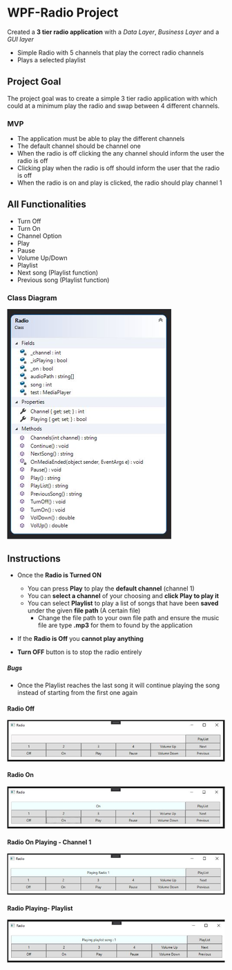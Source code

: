 # WPF-Radio Project
Created a **3 tier radio application** with a *Data Layer*, *Business Layer* and a *GUI layer*

* Simple Radio with 5 channels that play the correct radio channels
* Plays a selected playlist

## Project Goal

The project goal was to create a simple 3 tier radio application with which could at a minimum play the radio and swap between 4  different channels. 

### MVP

* The application must be able to play the different channels
* The default channel should be channel one
* When the radio is off clicking the any channel should inform the user the radio is off
* Clicking play when the radio is off should inform the user that the radio is off
* When the radio is on and play is clicked, the radio should play channel 1

## All Functionalities

* Turn Off
* Turn On
* Channel Option
* Play
* Pause
* Volume Up/Down
* Playlist 
* Next song (Playlist function)
* Previous song (Playlist function)

### Class Diagram

![Class diagram](https://github.com/sarkerJ/WPF-RadioProject/blob/main/Images/Class%20Diagram.JPG)

## Instructions

* Once the **Radio is Turned ON**
  * You can press **Play** to play the **default channel** (channel 1)
  * You can **select a channel** of your choosing and **click Play to play it**
  * You can select **Playlist** to play a list of songs that have been **saved** under the given **file path** (A certain file)
    * Change the file path to your own file path and ensure the music file are type **.mp3** for them to found by the application
* If the **Radio is Off** you **cannot play anything** 

* **Turn OFF** button is to stop the radio entirely



##### Bugs

* Once the Playlist reaches the last song it will continue playing the song instead of starting from the first one again



#### Radio Off

![RadioOff](https://github.com/sarkerJ/WPF-RadioProject/blob/main/Images/RadioOff.JPG)

#### Radio On

![RadioOn](https://github.com/sarkerJ/WPF-RadioProject/blob/main/Images/RadioOn.JPG)

#### Radio On Playing - Channel 1

![PlayintChannel1](https://github.com/sarkerJ/WPF-RadioProject/blob/main/Images/RadioPlayingChannelOne.JPG)

#### Radio Playing- Playlist

![PlayingPlaylist](https://github.com/sarkerJ/WPF-RadioProject/blob/main/Images/RadioPlayingPlaylist.JPG)



